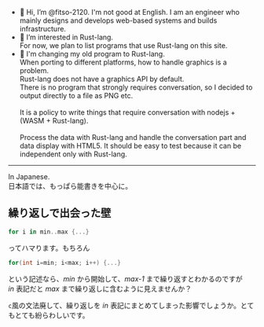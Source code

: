 - 👋 Hi, I’m @fitso-2120. I'm not good at English.
  I am an engineer who mainly designs and develops web-based systems and builds infrastructure.
- 👀 I’m interested in Rust-lang.<br/>
  For now, we plan to list programs that use Rust-lang on this site.<br/>
- 🌱 I'm changing my old program to Rust-lang.
  <br/>
  When porting to different platforms, how to handle graphics is a problem.<br/>
  Rust-lang does not have a graphics API by default.<br/>
  There is no program that strongly requires conversation, so
  I decided to output directly to a file as PNG etc.<br/>
  <br/>
  It is a policy to write things that require conversation with nodejs + (WASM + Rust-lang).<br/>
  <br/>
  Process the data with Rust-lang and handle the conversation part and data display with HTML5. It should be easy to test because it can be independent only with Rust-lang.

<!---
- 💞️ I’m looking to collaborate on ...
- 📫 How to reach me ...
--->

---

In Japanese.<br/>
日本語では、もっぱら能書きを中心に。

## 繰り返しで出会った壁

```rust
for i in min..max {...}
```
ってハマります。もちろん
```c
for(int i=min; i<max; i++) {...}
```
という記述なら、*min* から開始して、*max-1* まで繰り返すとわかるのですが<br/>
*in* 表記だと *max* まで繰り返しに含むように見えませんか？

`c`風の文法廃して、繰り返しを *in* 表記にまとめてしまった影響でしょうか。とてもとても紛らわしいです。
<!---
fitso-2120/fitso-2120 is a ✨ special ✨ repository because its `README.md` (this file) appears on your GitHub profile.
You can click the Preview link to take a look at your changes.
--->
